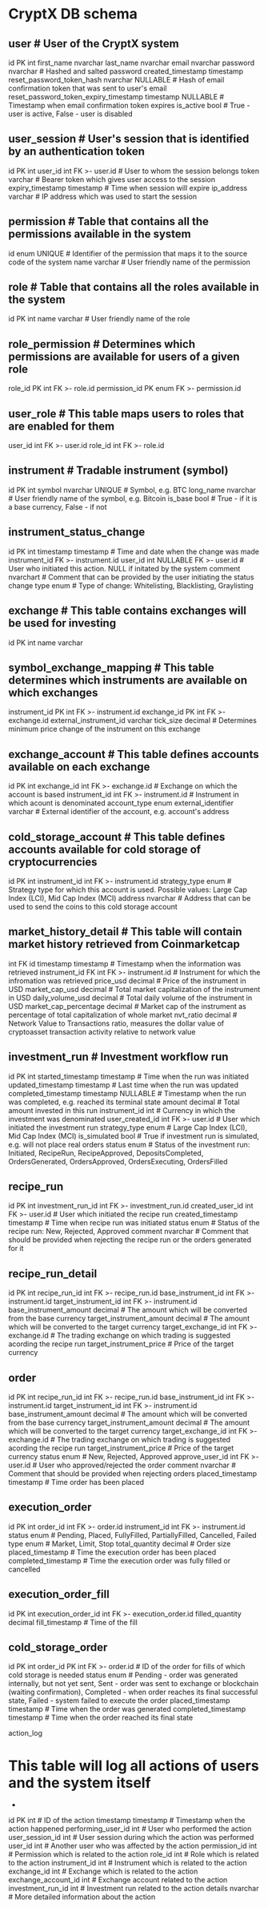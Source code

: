 # CryptX DB schema

user # User of the CryptX system
-
id PK int
first_name nvarchar
last_name nvarchar
email nvarchar
password nvarchar # Hashed and salted password
created_timestamp timestamp
reset_password_token_hash nvarchar NULLABLE # Hash of email confirmation token that was sent to user's email
reset_password_token_expiry_timestamp timestamp NULLABLE # Timestamp when email confirmation token expires
is_active bool # True - user is active, False - user is disabled

user_session # User's session that is identified by an authentication token
-
id PK int
user_id int FK >- user.id # User to whom the session belongs
token varchar # Bearer token which gives user access to the session
expiry_timestamp timestamp # Time when session will expire
ip_address varchar # IP address which was used to start the session

permission # Table that contains all the permissions available in the system
-
id enum UNIQUE # Identifier of the permission that maps it to the source code of the system
name varchar # User friendly name of the permission

role # Table that contains all the roles available in the system
-
id PK int
name varchar # User friendly name of the role

role_permission # Determines which permissions are available for users of a given role
-
role_id PK int FK >- role.id
permission_id PK enum FK >- permission.id

user_role # This table maps users to roles that are enabled for them
-
user_id int FK >- user.id
role_id int FK >- role.id

instrument # Tradable instrument (symbol)
-
id PK int
symbol nvarchar UNIQUE # Symbol, e.g. BTC
long_name nvarchar # User friendly name of the symbol, e.g. Bitcoin
is_base bool # True - if it is a base currency, False - if not

instrument_status_change
-
id PK int
timestamp timestamp # Time and date when the change was made
instrument_id FK >- instrument.id
user_id int NULLABLE FK >- user.id # User who initiated this action. NULL if initated by the system
comment nvarchart # Comment that can be provided by the user initiating the status change
type enum # Type of change: Whitelisting, Blacklisting, Graylisting

exchange # This table contains exchanges will be used for investing
-
id PK int
name varchar

symbol_exchange_mapping # This table determines which instruments are available on which exchanges
-
instrument_id PK int FK >- instrument.id
exchange_id PK int FK >- exchange.id
external_instrument_id varchar
tick_size decimal # Determines minimum price change of the instrument on this exchange

exchange_account # This table defines accounts available on each exchange
-
id PK int
exchange_id int FK >- exchange.id # Exchange on which the account is based
instrument_id int FK >- instrument.id # Instrument in which acount is denominated
account_type enum
external_identifier varchar # External identifier of the account, e.g. account's address

cold_storage_account # This table defines accounts available for cold storage of cryptocurrencies
-
id PK int
instrument_id int FK >- instrument.id
strategy_type enum # Strategy type for which this account is used. Possible values: Large Cap Index (LCI), Mid Cap Index (MCI)
address nvarchar # Address that can be used to send the coins to this cold storage account

market_history_detail # This table will contain market history retrieved from Coinmarketcap
-
int FK id
timestamp timestamp # Timestamp when the information was retrieved
instrument_id FK int FK >- instrument.id # Instrument for which the infromation was retrieved
price_usd decimal # Price of the instrument in USD
market_cap_usd decimal # Total market capitalization of the instrument in USD
daily_volume_usd decimal # Total daily volume of the instrument in USD
market_cap_percentage decimal # Market cap of the instrument as percentage of total capitalization of whole market
nvt_ratio decimal # Network Value to Transactions ratio, measures the dollar value of cryptoasset transaction activity relative to network value

investment_run # Investment workflow run
-
id PK int
started_timestamp timestamp # Time when the run was initiated
updated_timestamp timestamp # Last time when the run was updated
completed_timestamp timestamp NULLABLE # Timestamp when the run was completed, e.g. reached its terminal state
amount decimal # Total amount invested in this run
instrument_id int # Currency in which the investment was denominated
user_created_id int FK >- user.id # User which initiated the investment run
strategy_type enum # Large Cap Index (LCI), Mid Cap Index (MCI)
is_simulated bool # True if investment run is simulated, e.g. will not place real orders
status enum # Status of the investment run: Initiated, RecipeRun, RecipeApproved, DepositsCompleted, OrdersGenerated, OrdersApproved, OrdersExecuting, OrdersFilled

recipe_run
-
id PK int
investment_run_id int FK >- investment_run.id
created_user_id int FK >- user.id # User which initiated the recipe run
created_timestamp timestamp # Time when recipe run was initiated
status enum # Status of the recipe run: New, Rejected, Approved
comment nvarchar # Comment that should be provided when rejecting the recipe run or the orders generated for it


recipe_run_detail
-
id PK int
recipe_run_id int FK >- recipe_run.id
base_instrument_id int FK >- instrument.id
target_instrument_id int FK >- instrument.id
base_instrument_amount decimal # The amount which will be converted from the base currency
target_instrument_amount decimal # The amount which will be converted to the target currency
target_exchange_id int FK >- exchange.id # The trading exchange on which trading is suggested acording the recipe run
target_instrument_price # Price of the target currency

order
-
id PK int
recipe_run_id int FK >- recipe_run.id
base_instrument_id int FK >- instrument.id
target_instrument_id int FK >- instrument.id
base_instrument_amount decimal # The amount which will be converted from the base currency
target_instrument_amount decimal # The amount which will be converted to the target currency
target_exchange_id int FK >- exchange.id # The trading exchange on which trading is suggested acording the recipe run
target_instrument_price # Price of the target currency
status enum # New, Rejected, Approved
approve_user_id int FK >- user.id # User who approved/rejected the order
comment nvarchar # Comment that should be provided when rejecting orders
placed_timestamp timestamp # Time order has been placed

execution_order
-
id PK int
order_id int FK >- order.id
instrument_id int FK >- instrument.id
status enum # Pending, Placed, FullyFilled, PartiallyFilled, Cancelled, Failed
type enum # Market, Limit, Stop
total_quantity decimal # Order size
placed_timestamp # Time the execution order has been placed
completed_timestamp # Time the execution order was fully filled or cancelled

execution_order_fill
-
id PK int
execution_order_id int FK >- execution_order.id
filled_quantity decimal
fill_timestamp # Time of the fill

cold_storage_order
-
id PK int
order_id PK int FK >- order.id # ID of the order for fills of which cold storage is needed
status enum # Pending - order was generated internally, but not yet sent, Sent - order was sent to exchange or blockchain (waiting confirmation), Completed - when order reaches its final successful state, Failed - system failed to execute the order
placed_timestamp timestamp # Time when the order was generated
completed_timestamp timestamp # Time when the order reached its final state

action_log
# This table will log all actions of users and the system itself
-
id PK int # ID of the action 
timestamp timestamp # Timestamp when the action happened
performing_user_id int # User who performed the action
user_session_id int # User session during which the action was performed 
user_id int # Another user who was affected by the action
permission_id int # Permission which is related to the action
role_id int # Role which is related to the action
instrument_id int # Instrument which is related to the action
exchange_id int # Exchange which is related to the action
exchange_account_id int # Exchange account related to the action
investment_run_id int # Investment run related to the action
details nvarchar # More detailed information about the action